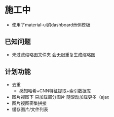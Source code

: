 # 施工中
- 使用了material-ui的dashboard示例模板

## 已知问题
- 未过滤缩略图文件夹 会无限重复生成缩略图

## 计划功能
- 去重
  - 感知哈希+CNN特征提取+索引数据库
- 图片视图下 只加载部分图片 随滚动加载更多（ajax
- 图片视图密集拼接
- 缓存图片/文件列表